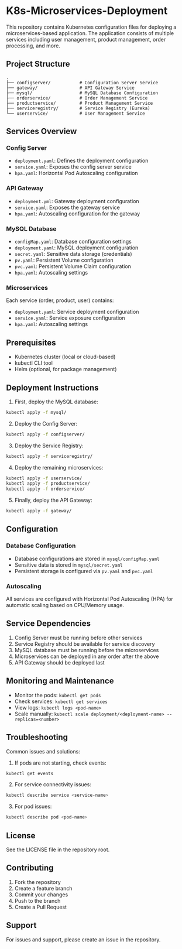 # K8s-Microservices-Deployment

This repository contains Kubernetes configuration files for deploying a microservices-based application. The application consists of multiple services including user management, product management, order processing, and more.

## Project Structure

```
.
├── configserver/           # Configuration Server Service
├── gateway/                # API Gateway Service
├── mysql/                  # MySQL Database Configuration
├── orderservice/           # Order Management Service
├── productservice/         # Product Management Service
├── serviceregistry/        # Service Registry (Eureka)
└── userservice/            # User Management Service
```

## Services Overview

### Config Server
- `deployment.yaml`: Defines the deployment configuration
- `service.yaml`: Exposes the config server service
- `hpa.yaml`: Horizontal Pod Autoscaling configuration

### API Gateway
- `deployment.yml`: Gateway deployment configuration
- `service.yaml`: Exposes the gateway service
- `hpa.yaml`: Autoscaling configuration for the gateway

### MySQL Database
- `configMap.yaml`: Database configuration settings
- `deployment.yaml`: MySQL deployment configuration
- `secret.yaml`: Sensitive data storage (credentials)
- `pv.yaml`: Persistent Volume configuration
- `pvc.yaml`: Persistent Volume Claim configuration
- `hpa.yaml`: Autoscaling settings

### Microservices
Each service (order, product, user) contains:
- `deployment.yaml`: Service deployment configuration
- `service.yaml`: Service exposure configuration
- `hpa.yaml`: Autoscaling settings

## Prerequisites

- Kubernetes cluster (local or cloud-based)
- kubectl CLI tool
- Helm (optional, for package management)

## Deployment Instructions

1. First, deploy the MySQL database:
```bash
kubectl apply -f mysql/
```

2. Deploy the Config Server:
```bash
kubectl apply -f configserver/
```

3. Deploy the Service Registry:
```bash
kubectl apply -f serviceregistry/
```

4. Deploy the remaining microservices:
```bash
kubectl apply -f userservice/
kubectl apply -f productservice/
kubectl apply -f orderservice/
```

5. Finally, deploy the API Gateway:
```bash
kubectl apply -f gateway/
```

## Configuration

### Database Configuration
- Database configurations are stored in `mysql/configMap.yaml`
- Sensitive data is stored in `mysql/secret.yaml`
- Persistent storage is configured via `pv.yaml` and `pvc.yaml`

### Autoscaling
All services are configured with Horizontal Pod Autoscaling (HPA) for automatic scaling based on CPU/Memory usage.

## Service Dependencies

1. Config Server must be running before other services
2. Service Registry should be available for service discovery
3. MySQL database must be running before the microservices
4. Microservices can be deployed in any order after the above
5. API Gateway should be deployed last

## Monitoring and Maintenance

- Monitor the pods: `kubectl get pods`
- Check services: `kubectl get services`
- View logs: `kubectl logs <pod-name>`
- Scale manually: `kubectl scale deployment/<deployment-name> --replicas=<number>`

## Troubleshooting

Common issues and solutions:

1. If pods are not starting, check events:
```bash
kubectl get events
```

2. For service connectivity issues:
```bash
kubectl describe service <service-name>
```

3. For pod issues:
```bash
kubectl describe pod <pod-name>
```

## License

See the LICENSE file in the repository root.

## Contributing

1. Fork the repository
2. Create a feature branch
3. Commit your changes
4. Push to the branch
5. Create a Pull Request

## Support

For issues and support, please create an issue in the repository.
